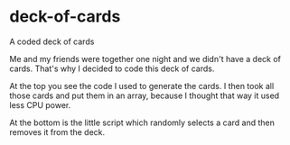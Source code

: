 # deck-of-cards
A coded deck of cards

Me and my friends were together one night and we didn't have a deck of cards. That's why I decided to code this deck of cards.

At the top you see the code I used to generate the cards. 
I then took all those cards and put them in an array, because I thought that way it used less CPU power.

At the bottom is the little script which randomly selects a card and then removes it from the deck.